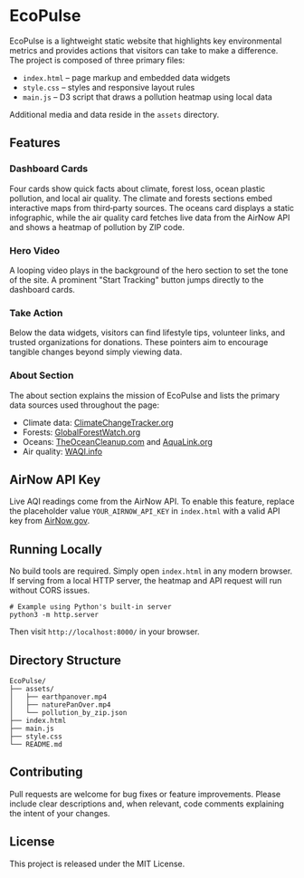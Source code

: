 # EcoPulse

EcoPulse is a lightweight static website that highlights key environmental metrics
and provides actions that visitors can take to make a difference. The project is
composed of three primary files:

- `index.html` – page markup and embedded data widgets
- `style.css` – styles and responsive layout rules
- `main.js` – D3 script that draws a pollution heatmap using local data

Additional media and data reside in the `assets` directory.

## Features

### Dashboard Cards
Four cards show quick facts about climate, forest loss, ocean plastic pollution,
and local air quality. The climate and forests sections embed interactive maps
from third‑party sources. The oceans card displays a static infographic, while
the air quality card fetches live data from the AirNow API and shows a heatmap of
pollution by ZIP code.

### Hero Video
A looping video plays in the background of the hero section to set the tone of
the site. A prominent "Start Tracking" button jumps directly to the dashboard
cards.

### Take Action
Below the data widgets, visitors can find lifestyle tips, volunteer links, and
trusted organizations for donations. These pointers aim to encourage tangible
changes beyond simply viewing data.

### About Section
The about section explains the mission of EcoPulse and lists the primary data
sources used throughout the page:

- Climate data: [ClimateChangeTracker.org](https://climatechangetracker.org)
- Forests: [GlobalForestWatch.org](https://www.globalforestwatch.org)
- Oceans: [TheOceanCleanup.com](https://theoceancleanup.com) and
  [AquaLink.org](https://aqualink.org/map)
- Air quality: [WAQI.info](https://waqi.info)

## AirNow API Key
Live AQI readings come from the AirNow API. To enable this feature, replace the
placeholder value `YOUR_AIRNOW_API_KEY` in `index.html` with a valid API key from
[AirNow.gov](https://www.airnow.gov/).

## Running Locally
No build tools are required. Simply open `index.html` in any modern browser. If
serving from a local HTTP server, the heatmap and API request will run without
CORS issues.

```
# Example using Python's built‑in server
python3 -m http.server
```

Then visit `http://localhost:8000/` in your browser.

## Directory Structure
```
EcoPulse/
├── assets/
│   ├── earthpanover.mp4
│   ├── naturePanOver.mp4
│   └── pollution_by_zip.json
├── index.html
├── main.js
├── style.css
└── README.md
```

## Contributing
Pull requests are welcome for bug fixes or feature improvements. Please include
clear descriptions and, when relevant, code comments explaining the intent of
your changes.

## License
This project is released under the MIT License.
